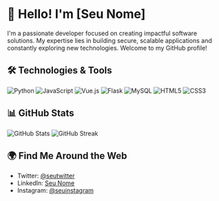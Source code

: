 # 👋 Hello! I'm [Seu Nome]

I'm a passionate developer focused on creating impactful software solutions. My expertise lies in building secure, scalable applications and constantly exploring new technologies. Welcome to my GitHub profile!

## 🛠️ Technologies & Tools
<p align="left">
  <img src="https://img.shields.io/badge/-Python-3776AB?style=flat-square&logo=python&logoColor=white" alt="Python">
  <img src="https://img.shields.io/badge/-JavaScript-F7DF1E?style=flat-square&logo=javascript&logoColor=black" alt="JavaScript">
  <img src="https://img.shields.io/badge/-Vue.js-4FC08D?style=flat-square&logo=vue.js&logoColor=white" alt="Vue.js">
  <img src="https://img.shields.io/badge/-Flask-000000?style=flat-square&logo=flask&logoColor=white" alt="Flask">
  <img src="https://img.shields.io/badge/-MySQL-4479A1?style=flat-square&logo=mysql&logoColor=white" alt="MySQL">
  <img src="https://img.shields.io/badge/-HTML5-E34F26?style=flat-square&logo=html5&logoColor=white" alt="HTML5">
  <img src="https://img.shields.io/badge/-CSS3-1572B6?style=flat-square&logo=css3&logoColor=white" alt="CSS3">
</p>

## 📊 GitHub Stats
<p align="left">
  <img src="https://github-readme-stats.vercel.app/api?username=SeuUsuarioGitHub&show_icons=true&theme=radical" alt="GitHub Stats">
  <img src="https://github-readme-streak-stats.herokuapp.com/?user=SeuUsuarioGitHub&theme=radical" alt="GitHub Streak">
</p>

## 🌍 Find Me Around the Web
- Twitter: [@seutwitter](https://twitter.com/seutwitter)
- LinkedIn: [Seu Nome](https://linkedin.com/in/seulinkedin)
- Instagram: [@seuinstagram](https://instagram.com/seuinstagram)
